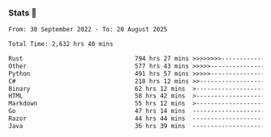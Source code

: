 ### Stats 👋
<!--START_SECTION:waka-->

```txt
From: 30 September 2022 - To: 20 August 2025

Total Time: 2,632 hrs 40 mins

Rust                               794 hrs 27 mins >>>>>>>>-----------------   30.18 %
Other                              577 hrs 43 mins >>>>>--------------------   21.94 %
Python                             491 hrs 57 mins >>>>>--------------------   18.69 %
C#                                 218 hrs 12 mins >>-----------------------   08.29 %
Binary                             62 hrs 12 mins  >------------------------   02.36 %
HTML                               58 hrs 42 mins  >------------------------   02.23 %
Markdown                           55 hrs 12 mins  >------------------------   02.10 %
Go                                 47 hrs 14 mins  -------------------------   01.79 %
Razor                              44 hrs 44 mins  -------------------------   01.70 %
Java                               36 hrs 39 mins  -------------------------   01.39 %
```

<!--END_SECTION:waka-->

<!--
**buhaytza2005/buhaytza2005** is a ✨ _special_ ✨ repository because its `README.md` (this file) appears on your GitHub profile.

Here are some ideas to get you started:

- 🔭 I’m currently working on ...
- 🌱 I’m currently learning ...
- 👯 I’m looking to collaborate on ...
- 🤔 I’m looking for help with ...
- 💬 Ask me about ...
- 📫 How to reach me: ...
- 😄 Pronouns: ...
- ⚡ Fun fact: ...
-->


